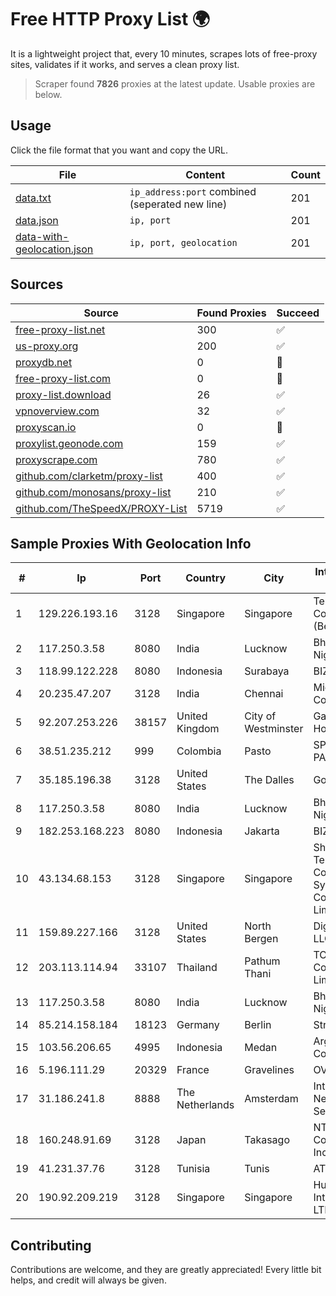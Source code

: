 
# Free HTTP Proxy List 🌍

It is a lightweight project that, every 10 minutes, scrapes lots of free-proxy sites, validates if it works, and serves a clean proxy list.


> Scraper found **7826** proxies at the latest update. Usable proxies are below.

## Usage

Click the file format that you want and copy the URL.


|File|Content|Count|
|----|-------|-----|
|[data.txt](https://raw.githubusercontent.com/themiralay/Proxy-List-World/master/data.txt)|`ip_address:port` combined (seperated new line)|201|
|[data.json](https://raw.githubusercontent.com/themiralay/Proxy-List-World/master/data.json)|`ip, port`|201|
|[data-with-geolocation.json](https://raw.githubusercontent.com/themiralay/Proxy-List-World/master/data-with-geolocation.json)|`ip, port, geolocation`|201|

## Sources

|Source|Found Proxies|Succeed|
|------|-------------|-------|
|[free-proxy-list.net](https://free-proxy-list.net)|300|✅|
|[us-proxy.org](https://www.us-proxy.org)|200|✅|
|[proxydb.net](http://proxydb.net)|0|🚫|
|[free-proxy-list.com](https://free-proxy-list.com/?page=&port=&type%5B%5D=http&type%5B%5D=https&up_time=0&search=Search)|0|🚫|
|[proxy-list.download](https://www.proxy-list.download/HTTP)|26|✅|
|[vpnoverview.com](https://vpnoverview.com/privacy/anonymous-browsing/free-proxy-servers)|32|✅|
|[proxyscan.io](https://www.proxyscan.io)|0|🚫|
|[proxylist.geonode.com](https://proxylist.geonode.com/api/proxy-list?limit=300&page=1&sort_by=lastChecked&sort_type=desc&protocols=http,https)|159|✅|
|[proxyscrape.com](https://api.proxyscrape.com/v2/?request=displayproxies&protocol=http&timeout=10000&country=all&ssl=all&anonymity=all)|780|✅|
|[github.com/clarketm/proxy-list](https://raw.githubusercontent.com/clarketm/proxy-list/master/proxy-list-raw.txt)|400|✅|
|[github.com/monosans/proxy-list](https://raw.githubusercontent.com/monosans/proxy-list/main/proxies/http.txt)|210|✅|
|[github.com/TheSpeedX/PROXY-List](https://raw.githubusercontent.com/TheSpeedX/PROXY-List/master/http.txt)|5719|✅|


## Sample Proxies With Geolocation Info

|#|Ip|Port|Country|City|Internet Service Provider|
|-|--|----|-------|----|-------------------------|
|1|129.226.193.16|3128|Singapore|Singapore|Tencent Cloud Computing (Beijing) Co|
|2|117.250.3.58|8080|India|Lucknow|Bharat Sanchar Nigam Ltd|
|3|118.99.122.228|8080|Indonesia|Surabaya|BIZNET|
|4|20.235.47.207|3128|India|Chennai|Microsoft Corporation|
|5|92.207.253.226|38157|United Kingdom|City of Westminster|Gamma Telecom Holdings Ltd|
|6|38.51.235.212|999|Colombia|Pasto|SP SISTEMAS PALACIOS LTDA|
|7|35.185.196.38|3128|United States|The Dalles|Google LLC|
|8|117.250.3.58|8080|India|Lucknow|Bharat Sanchar Nigam Ltd|
|9|182.253.168.223|8080|Indonesia|Jakarta|BIZNET|
|10|43.134.68.153|3128|Singapore|Singapore|Shenzhen Tencent Computer Systems Company Limited|
|11|159.89.227.166|3128|United States|North Bergen|DigitalOcean, LLC|
|12|203.113.114.94|33107|Thailand|Pathum Thani|TOT Public Company Limited|
|13|117.250.3.58|8080|India|Lucknow|Bharat Sanchar Nigam Ltd|
|14|85.214.158.184|18123|Germany|Berlin|Strato AG|
|15|103.56.206.65|4995|Indonesia|Medan|Argon Data Communication|
|16|5.196.111.29|20329|France|Gravelines|OVH SAS|
|17|31.186.241.8|8888|The Netherlands|Amsterdam|InterNAP Network Services|
|18|160.248.91.69|3128|Japan|Takasago|NTT PC Communications, Inc.|
|19|41.231.37.76|3128|Tunisia|Tunis|ATI - ISP|
|20|190.92.209.219|3128|Singapore|Singapore|Huawei International Pte. LTD|



## Contributing

Contributions are welcome, and they are greatly appreciated! Every
little bit helps, and credit will always be given.

